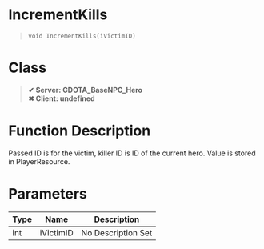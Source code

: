 # IncrementKills
> `void IncrementKills(iVictimID)`
# Class
> __✔ Server: CDOTA_BaseNPC_Hero__  
> __✖ Client: undefined__  
# Function Description
Passed ID is for the victim, killer ID is ID of the current hero.  Value is stored in PlayerResource.
# Parameters
Type|Name|Description
--|--|--
int|iVictimID|No Description Set
